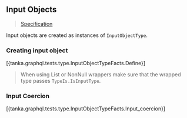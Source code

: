 ## Input Objects

> [Specification](https://facebook.github.io/graphql/June2018/#sec-Input-Objects)

Input objects are created as instances of `InputObjectType`. 


### Creating input object

[{tanka.graphql.tests.type.InputObjectTypeFacts.Define}]

> When using List or NonNull wrappers make sure that the wrapped type passes `TypeIs.IsInputType`.

### Input Coercion

[{tanka.graphql.tests.type.InputObjectTypeFacts.Input_coercion}]